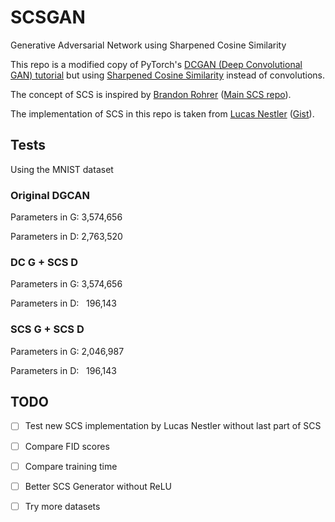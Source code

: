 # SCSGAN
Generative Adversarial Network using Sharpened Cosine Similarity

This repo is a modified copy of PyTorch's [DCGAN (Deep Convolutional GAN) tutorial](https://github.com/pytorch/examples/tree/master/dcgan) but using [Sharpened Cosine Similarity](https://e2eml.school/scs.html) instead of convolutions.

The concept of SCS is inspired by [Brandon Rohrer](https://github.com/brohrer) ([Main SCS repo](https://github.com/brohrer/sharpened_cosine_similarity_torch)).

The implementation of SCS in this repo is taken from [Lucas Nestler](https://gist.github.com/ClashLuke) ([Gist](https://gist.github.com/ClashLuke/8f6521deef64789e76334f1b72a70d80)).

## Tests

Using the MNIST dataset

### Original DGCAN

Parameters in G: 3,574,656

Parameters in D: 2,763,520


### DC G + SCS D

Parameters in G: 3,574,656

Parameters in D:   196,143


### SCS G + SCS D

Parameters in G: 2,046,987

Parameters in D:   196,143



## TODO

- [ ] Test new SCS implementation by Lucas Nestler without last part of SCS

- [ ] Compare FID scores

- [ ] Compare training time

- [ ] Better SCS Generator without ReLU

- [ ] Try more datasets